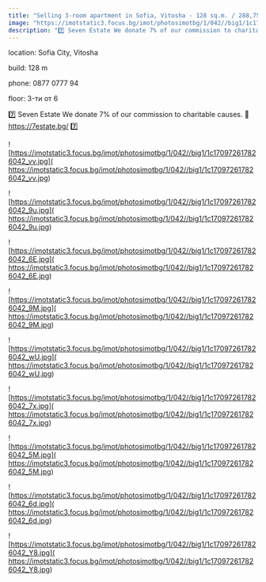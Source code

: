 ```yaml
---
title: "Selling 3-room apartment in Sofia, Vitosha - 128 sq.m. / 288,750 EUR :: imot.bg Announcement"
image: "https://imotstatic3.focus.bg/imot/photosimotbg/1/042//big1/1c170972617826042_KW.jpg"
description: "7️⃣ Seven Estate We donate 7% of our commission to charitable causes. 📧 https://7estate.bg/ 7️⃣"
---
```


location: Sofia City, Vitosha

build: 128 m

phone: 0877 0777 94

floor: 3-ти от 6

7️⃣ Seven Estate We donate 7% of our commission to charitable causes. 📧 https://7estate.bg/ 7️⃣


![https://imotstatic3.focus.bg/imot/photosimotbg/1/042//big1/1c170972617826042_vv.jpg]( https://imotstatic3.focus.bg/imot/photosimotbg/1/042//big1/1c170972617826042_vv.jpg)


![https://imotstatic3.focus.bg/imot/photosimotbg/1/042//big1/1c170972617826042_9u.jpg]( https://imotstatic3.focus.bg/imot/photosimotbg/1/042//big1/1c170972617826042_9u.jpg)


![https://imotstatic3.focus.bg/imot/photosimotbg/1/042//big1/1c170972617826042_6E.jpg]( https://imotstatic3.focus.bg/imot/photosimotbg/1/042//big1/1c170972617826042_6E.jpg)


![https://imotstatic3.focus.bg/imot/photosimotbg/1/042//big1/1c170972617826042_9M.jpg]( https://imotstatic3.focus.bg/imot/photosimotbg/1/042//big1/1c170972617826042_9M.jpg)


![https://imotstatic3.focus.bg/imot/photosimotbg/1/042//big1/1c170972617826042_wU.jpg]( https://imotstatic3.focus.bg/imot/photosimotbg/1/042//big1/1c170972617826042_wU.jpg)


![https://imotstatic3.focus.bg/imot/photosimotbg/1/042//big1/1c170972617826042_7x.jpg]( https://imotstatic3.focus.bg/imot/photosimotbg/1/042//big1/1c170972617826042_7x.jpg)


![https://imotstatic3.focus.bg/imot/photosimotbg/1/042//big1/1c170972617826042_5M.jpg]( https://imotstatic3.focus.bg/imot/photosimotbg/1/042//big1/1c170972617826042_5M.jpg)


![https://imotstatic3.focus.bg/imot/photosimotbg/1/042//big1/1c170972617826042_6d.jpg]( https://imotstatic3.focus.bg/imot/photosimotbg/1/042//big1/1c170972617826042_6d.jpg)


![https://imotstatic3.focus.bg/imot/photosimotbg/1/042//big1/1c170972617826042_Y8.jpg]( https://imotstatic3.focus.bg/imot/photosimotbg/1/042//big1/1c170972617826042_Y8.jpg)


